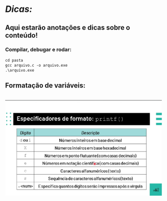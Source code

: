 # *Dicas:*
## Aqui estarão anotações e dicas sobre o conteúdo!
### Compilar, debugar e rodar:

    cd pasta 
    gcc arquivo.c -o arquivo.exe 
    .\arquivo.exe 

## Formatação de variáveis: <br>
<br>
<img src="Img/PrintFormatC.png">
